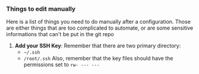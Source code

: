 ### Things to edit manually

Here is a list of things you need to do manually after a configuration.
Those are either things that are too complicated to automate, or are
some sensitive informations that can't be put in the git repo

1) **Add your SSH Key**:
    Remember that there are two primary directory:
     - `~/.ssh`
     - `/root/.ssh`
    Also, remember that the key files should have the permissions set to `rw- --- ---`




